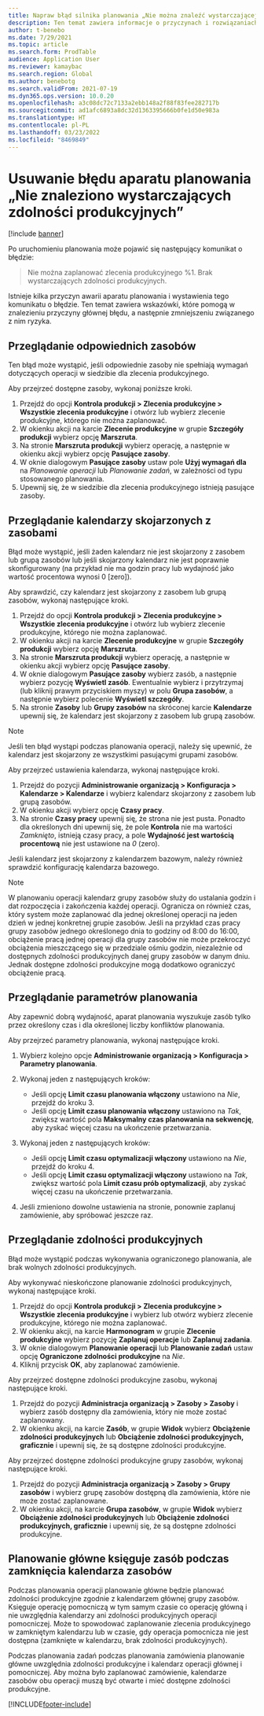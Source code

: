 ```yaml
---
title: Napraw błąd silnika planowania „Nie można znaleźć wystarczającej pojemności” i skończoną pojemność
description: Ten temat zawiera informacje o przyczynach i rozwiązaniach problemu polegającego na tym, że nie można zaplanować zlecenia produkcyjnego %1. Nie znaleziono wystarczających zdolności produkcyjnych”.
author: t-benebo
ms.date: 7/29/2021
ms.topic: article
ms.search.form: ProdTable
audience: Application User
ms.reviewer: kamaybac
ms.search.region: Global
ms.author: benebotg
ms.search.validFrom: 2021-07-19
ms.dyn365.ops.version: 10.0.20
ms.openlocfilehash: a3c08dc72c7133a2ebb148a2f88f83fee282717b
ms.sourcegitcommit: ad1afc6893a8dc32d1363395666b0fe1d50e983a
ms.translationtype: HT
ms.contentlocale: pl-PL
ms.lasthandoff: 03/23/2022
ms.locfileid: "8469849"
---
```

# <a name="fix-the-not-enough-capacity-could-be-found-scheduling-engine-error"></a>Usuwanie błędu aparatu planowania „Nie znaleziono wystarczających zdolności produkcyjnych”

[!include [banner](../includes/banner.md)]

Po uruchomieniu planowania może pojawić się następujący komunikat o błędzie:

> Nie można zaplanować zlecenia produkcyjnego %1. Brak wystarczających zdolności produkcyjnych.

Istnieje kilka przyczyn awarii aparatu planowania i wystawienia tego komunikatu o błędzie. Ten temat zawiera wskazówki, które pomogą w znalezieniu przyczyny głównej błędu, a następnie zmniejszeniu związanego z nim ryzyka.

## <a name="review-the-applicable-resources"></a>Przeglądanie odpowiednich zasobów

Ten błąd może wystąpić, jeśli odpowiednie zasoby nie spełniają wymagań dotyczących operacji w siedzibie dla zlecenia produkcyjnego.

Aby przejrzeć dostępne zasoby, wykonaj poniższe kroki.

1. Przejdź do opcji **Kontrola produkcji \> Zlecenia produkcyjne \> Wszystkie zlecenia produkcyjne** i otwórz lub wybierz zlecenie produkcyjne, którego nie można zaplanować.
1. W okienku akcji na karcie **Zlecenie produkcyjne** w grupie **Szczegóły produkcji** wybierz opcję **Marszruta**.
1. Na stronie **Marszruta produkcji** wybierz operację, a następnie w okienku akcji wybierz opcję **Pasujące zasoby**.
1. W oknie dialogowym **Pasujące zasoby** ustaw pole **Użyj wymagań dla** na *Planowanie operacji* lub *Planowanie zadań*, w zależności od typu stosowanego planowania.
1. Upewnij się, że w siedzibie dla zlecenia produkcyjnego istnieją pasujące zasoby.

## <a name="review-the-calendars-that-are-associated-with-resources"></a>Przeglądanie kalendarzy skojarzonych z zasobami

Błąd może wystąpić, jeśli żaden kalendarz nie jest skojarzony z zasobem lub grupą zasobów lub jeśli skojarzony kalendarz nie jest poprawnie skonfigurowany (na przykład nie ma godzin pracy lub wydajność jako wartość procentowa wynosi 0 \[zero\]).

Aby sprawdzić, czy kalendarz jest skojarzony z zasobem lub grupą zasobów, wykonaj następujące kroki.

1. Przejdź do opcji **Kontrola produkcji \> Zlecenia produkcyjne \> Wszystkie zlecenia produkcyjne** i otwórz lub wybierz zlecenie produkcyjne, którego nie można zaplanować.
1. W okienku akcji na karcie **Zlecenie produkcyjne** w grupie **Szczegóły produkcji** wybierz opcję **Marszruta**.
1. Na stronie **Marszruta produkcji** wybierz operację, a następnie w okienku akcji wybierz opcję **Pasujące zasoby**.
1. W oknie dialogowym **Pasujące zasoby** wybierz zasób, a następnie wybierz pozycję **Wyświetl zasób**. Ewentualnie wybierz i przytrzymaj (lub kliknij prawym przyciskiem myszy) w polu **Grupa zasobów**, a następnie wybierz polecenie **Wyświetl szczegóły**.
1. Na stronie **Zasoby** lub **Grupy zasobów** na skróconej karcie **Kalendarze** upewnij się, że kalendarz jest skojarzony z zasobem lub grupą zasobów.

> [!NOTE]
> Jeśli ten błąd wystąpi podczas planowania operacji, należy się upewnić, że kalendarz jest skojarzony ze wszystkimi pasującymi grupami zasobów.

Aby przejrzeć ustawienia kalendarza, wykonaj następujące kroki.

1. Przejdź do pozycji **Administrowanie organizacją \> Konfiguracja \> Kalendarze \> Kalendarze** i wybierz kalendarz skojarzony z zasobem lub grupą zasobów.
1. W okienku akcji wybierz opcję **Czasy pracy**.
1. Na stronie **Czasy pracy** upewnij się, że strona nie jest pusta. Ponadto dla określonych dni upewnij się, że pole **Kontrola** nie ma wartości *Zamknięto*, istnieją czasy pracy, a pole **Wydajność jest wartością procentową** nie jest ustawione na *0* (zero).

Jeśli kalendarz jest skojarzony z kalendarzem bazowym, należy również sprawdzić konfigurację kalendarza bazowego.

> [!NOTE]
> W planowaniu operacji kalendarz grupy zasobów służy do ustalania godzin i dat rozpoczęcia i zakończenia każdej operacji. Ogranicza on również czas, który system może zaplanować dla jednej określonej operacji na jeden dzień w jednej konkretnej grupie zasobów. Jeśli na przykład czas pracy grupy zasobów jednego określonego dnia to godziny od 8:00 do 16:00, obciążenie pracą jednej operacji dla grupy zasobów nie może przekroczyć obciążenia mieszczącego się w przedziale ośmiu godzin, niezależnie od dostępnych zdolności produkcyjnych danej grupy zasobów w danym dniu. Jednak dostępne zdolności produkcyjne mogą dodatkowo ograniczyć obciążenie pracą.

## <a name="review-the-scheduling-parameters"></a>Przeglądanie parametrów planowania

Aby zapewnić dobrą wydajność, aparat planowania wyszukuje zasób tylko przez określony czas i dla określonej liczby konfliktów planowania.

Aby przejrzeć parametry planowania, wykonaj następujące kroki.

1. Wybierz kolejno opcje **Administrowanie organizacją \> Konfiguracja \> Parametry planowania**.
1. Wykonaj jeden z następujących kroków:

    - Jeśli opcję **Limit czasu planowania włączony** ustawiono na *Nie*, przejdź do kroku 3.
    - Jeśli opcję **Limit czasu planowania włączony** ustawiono na *Tak*, zwiększ wartość pola **Maksymalny czas planowania na sekwencję**, aby zyskać więcej czasu na ukończenie przetwarzania.

1. Wykonaj jeden z następujących kroków:

    - Jeśli opcję **Limit czasu optymalizacji włączony** ustawiono na *Nie*, przejdź do kroku 4.
    - Jeśli opcję **Limit czasu optymalizacji włączony** ustawiono na *Tak*, zwiększ wartość pola **Limit czasu prób optymalizacji**, aby zyskać więcej czasu na ukończenie przetwarzania.

1. Jeśli zmieniono dowolne ustawienia na stronie, ponownie zaplanuj zamówienie, aby spróbować jeszcze raz.

## <a name="review-capacity"></a>Przeglądanie zdolności produkcyjnych

Błąd może wystąpić podczas wykonywania ograniczonego planowania, ale brak wolnych zdolności produkcyjnych.

Aby wykonywać nieskończone planowanie zdolności produkcyjnych, wykonaj następujące kroki.

1. Przejdź do opcji **Kontrola produkcji \> Zlecenia produkcyjne \> Wszystkie zlecenia produkcyjne** i wybierz lub otwórz wybierz zlecenie produkcyjne, którego nie można zaplanować.
1. W okienku akcji, na karcie **Harmonogram** w grupie **Zlecenie produkcyjne** wybierz pozycję **Zaplanuj operacje** lub **Zaplanuj zadania**.
1. W oknie dialogowym **Planowanie operacji** lub **Planowanie zadań** ustaw opcję **Ograniczone zdolności produkcyjne** na *Nie*.
1. Kliknij przycisk **OK**, aby zaplanować zamówienie.

Aby przejrzeć dostępne zdolności produkcyjne zasobu, wykonaj następujące kroki.

1. Przejdź do pozycji **Administracja organizacją \> Zasoby \> Zasoby** i wybierz zasób dostępny dla zamówienia, który nie może zostać zaplanowany.
1. W okienku akcji, na karcie **Zasób**, w grupie **Widok** wybierz **Obciążenie zdolności produkcyjnych** lub **Obciążenie zdolności produkcyjnych, graficznie** i upewnij się, że są dostępne zdolności produkcyjne.

Aby przejrzeć dostępne zdolności produkcyjne grupy zasobów, wykonaj następujące kroki.

1. Przejdź do pozycji **Administracja organizacją \> Zasoby \> Grupy zasobów** i wybierz grupę zasobów dostępną dla zamówienia, które nie może zostać zaplanowane.
1. W okienku akcji, na karcie **Grupa zasobów**, w grupie **Widok** wybierz **Obciążenie zdolności produkcyjnych** lub **Obciążenie zdolności produkcyjnych, graficznie** i upewnij się, że są dostępne zdolności produkcyjne.

## <a name="master-planning-books-a-resource-when-the-resource-calendar-is-closed"></a>Planowanie główne księguje zasób podczas zamknięcia kalendarza zasobów

Podczas planowania operacji planowanie główne będzie planować zdolności produkcyjne zgodnie z kalendarzem głównej grupy zasobów. Księguje operację pomocniczą w tym samym czasie co operację główną i nie uwzględnia kalendarzy ani zdolności produkcyjnych operacji pomocniczej. Może to spowodować zaplanowanie zlecenia produkcyjnego w zamkniętym kalendarzu lub w czasie, gdy operacja pomocnicza nie jest dostępna (zamknięte w kalendarzu, brak zdolności produkcyjnych).

Podczas planowania zadań podczas planowania zamówienia planowanie główne uwzględnia zdolności produkcyjne i kalendarz operacji głównej i pomocniczej. Aby można było zaplanować zamówienie, kalendarze zasobów obu operacji muszą być otwarte i mieć dostępne zdolności produkcyjne.

[!INCLUDE[footer-include](../../includes/footer-banner.md)]
